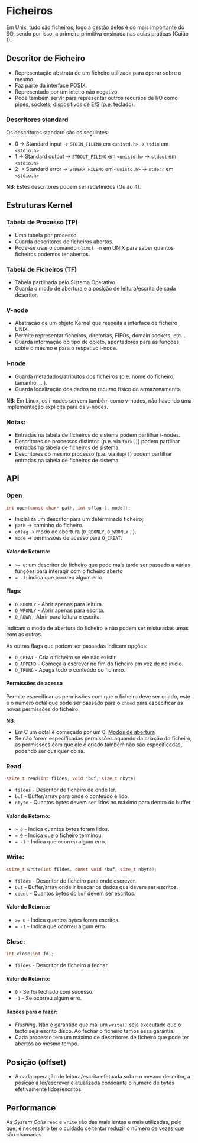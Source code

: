 # Ficheiros

Em Unix, tudo são ficheiros, logo a gestão deles é do mais importante do SO, sendo por isso, a primeira primitiva ensinada nas aulas práticas (Guião 1).

## Descritor de Ficheiro

- Representação abstrata de um ficheiro utilizada para operar sobre o mesmo.
- Faz parte da interface POSIX.
- Representado por um inteiro não negativo.
- Pode também servir para representar outros recursos de I/O como pipes, sockets, dispositivos de E/S (p.e. teclado).

### Descritores standard

Os descritores standard são os seguintes:

- 0 -> Standard input -> ``STDIN_FILENO`` em ``<unistd.h>`` -> ``stdin`` em ``<stdio.h>``
- 1 -> Standard output -> ``STDOUT_FILENO`` em ``<unistd.h>`` -> ``stdout`` em ``<stdio.h>``
- 2 -> Standard error -> ``STDERR_FILENO`` em ``<unistd.h>`` -> ``stderr`` em ``<stdio.h>``

**NB**: Estes descritores podem ser redefinidos (Guião 4).

## Estruturas Kernel

### Tabela de Processo (TP)

- Uma tabela por processo.
- Guarda descritores de ficheiros abertos.
- Pode-se usar o comando ``ulimit -n`` em UNIX para saber quantos ficheiros podemos ter abertos.

### Tabela de Ficheiros (TF)

- Tabela partilhada pelo Sistema Operativo.
- Guarda o modo de abertura e a posição de leitura/escrita de cada descritor.

### V-node

- Abstração de um objeto Kernel que respeita a interface de ficheiro UNIX.
- Permite representar ficheiros, diretorias, FIFOs, domain sockets, etc...
- Guarda informação do tipo de objeto, apontadores para as funções sobre o mesmo e para o respetivo i-node.

### I-node

- Guarda metadados/atributos dos ficheiros (p.e. nome do ficheiro, tamanho, ...).
- Guarda localização dos dados no recurso físico de armazenamento.

**NB**: Em Linux, os i-nodes servem também como v-nodes, não havendo uma implementação explícita para os v-nodes.

### Notas:

- Entradas na tabela de ficheiros do sistema podem partilhar i-nodes.
- Descritores de processos distintos (p.e. via ``fork()``) podem partilhar entradas na tabela de ficheiros de sistema.
- Descritores do mesmo processo (p.e. via ``dup()``) podem partilhar entradas na tabela de ficheiros de sistema.


## API

### Open
```c
int open(const char* path, int oflag [, mode]);
```

- Inicializa um descritor para um determinado ficheiro;
- ``path`` -> caminho do ficheiro.
- ``oflag`` -> modo de abertura (``O_RDONLY``, ``O_WRONLY``...).
- ``mode`` -> permissões de acesso para ``O_CREAT``.

#### Valor de Retorno:

- ``>= 0``: um descritor de ficheiro que pode mais tarde ser passado a várias funções para interagir com o ficheiro aberto
- ``= -1``: indica que ocorreu algum erro

#### Flags:

- ``O_RDONLY`` - Abrir apenas para leitura.
- ``O_WRONLY`` - Abrir apenas para escrita.
- ``O_RDWR`` - Abrir para leitura e escrita.

Indicam o modo de abertura do ficheiro e não podem ser misturadas umas com as outras.

As outras flags que podem ser passadas indicam opções:

- ``O_CREAT`` - Cria o ficheiro se ele não existir.
- ``O_APPEND`` - Começa a escrever no fim do ficheiro em vez de no início.
- ``O_TRUNC`` - Apaga todo o conteúdo do ficheiro.

#### Permissões de acesso

Permite especificar as permissões com que o ficheiro deve ser criado, este é o número octal que pode ser passado para o ``chmod`` para especificar as novas permissões do ficheiro.

**NB**: 

- Em C um octal é começado por um 0. [Modos de abertura](https://chmodcommand.com/chmod-0640/)
- Se não forem especificadas permissões aquando da criação do ficheiro, as permissões com que ele é criado também não são especificadas, podendo ser qualquer coisa.

### Read

```c
ssize_t read(int fildes, void *buf, size_t nbyte)
```

- ``fildes`` - Descritor de ficheiro de onde ler.
- ``buf`` - Buffer/array para onde o conteúdo é lido.
- ``nbyte`` - Quantos bytes devem ser lidos no máximo para dentro do buffer.

#### Valor de Retorno:

- ``> 0`` - Indica quantos bytes foram lidos.
- ``= 0`` - Indica que o ficheiro terminou.
- ``= -1`` - Indica que ocorreu algum erro.

### Write:

```c
ssize_t write(int fildes, const void *buf, size_t nbyte);
```

- ``fildes`` - Descritor de ficheiro para onde escrever.
- ``buf`` - Buffer/array onde ir buscar os dados que devem ser escritos.
- ``count`` - Quantos bytes do ``buf`` devem ser escritos.

#### Valor de Retorno:

- ``>= 0`` - Indica quantos bytes foram escritos.
- ``= -1`` - Indica que ocorreu algum erro.

### Close:

```c
int close(int fd);
```

- ``fildes`` - Descritor de ficheiro a fechar

#### Valor de Retorno:

- ``0`` - Se foi fechado com sucesso.
- ``-1`` - Se ocorreu algum erro.

#### Razões para o fazer:

- *Flushing*. Não é garantido que mal um ``write()`` seja executado que o texto seja escrito disco. Ao fechar o ficheiro temos essa garantia.
- Cada processo tem um máximo de descritores de ficheiro que pode ter abertos ao mesmo tempo.

## Posição (offset)

- A cada operação de leitura/escrita efetuada sobre o mesmo descritor, a posição a ler/escrever é atualizada consoante o número de bytes efetivamente lidos/escritos.

## Performance

As *System Calls* ``read`` e ``write`` são das mais lentas e mais utilizadas, pelo que, é necessário ter o cuidado de tentar reduzir o número de vezes que são chamadas.

